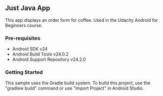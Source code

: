 ## Just Java App

This app displays an order form for coffee. Used in the Udacity Android for Beginners course.

### Pre-requisites

- Android SDK v24
- Android Build Tools v24.0.2
- Android Support Repository v24.2.0

### Getting Started

This sample uses the Gradle build system. To build this project, use the
"gradlew build" command or use "Import Project" in Android Studio.
